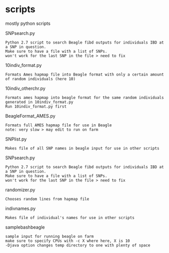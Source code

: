 scripts
=======

mostly python scripts

SNPsearch.py

    Python 2.7 script to search Beagle fibd outputs for individuals IBD at a SNP in question.  
    Make sure to have a file with a list of SNPs.
    won't work for the last SNP in the file > need to fix
  
10indiv_format.py

    Formats Ames hapmap file into Beagle format with only a certain amount of random individuals (here 10)
  
10indiv_otherchr.py

    Formats ames hapmap into beagle format for the same random individuals generated in 10indiv_format.py
    Run 10indiv_format.py first

BeagleFormat_AMES.py

    Formats full AMES hapmap file for use in Beagle
    note: very slow > may edit to run on farm
  
SNPlist.py

    Makes file of all SNP names in beagle input for use in other scripts
  
SNPsearch.py

    Python 2.7 script to search Beagle fibd outputs for individuals IBD at a SNP in question.  
    Make sure to have a file with a list of SNPs.
    won't work for the last SNP in the file > need to fix
  
randomizer.py

    Chooses random lines from hapmap file
  
indivnames.py

    Makes file of individual's names for use in other scripts
    
samplebashbeagle

    sample input for running beagle on farm
    make sure to specify CPUs with -c X where here, X is 10
    -Djava option changes temp directory to one with plenty of space
